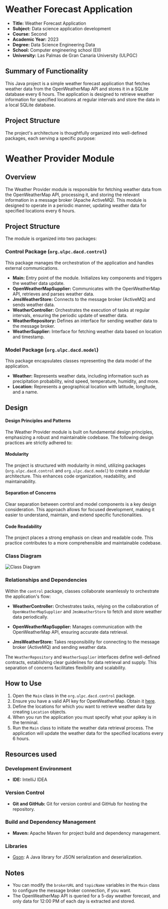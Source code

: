 # Weather Forecast Application

- **Title:** Weather Forecast Application
- **Subject:** Data science application development
- **Course:** Second
- **Academic Year:** 2023
- **Degree:** Data Science Engineering Data
- **School:** Computer engineering school (EII)
- **University:** Las Palmas de Gran Canaria University (ULPGC)

## Summary of Functionality

This Java project is a simple weather forecast application that fetches weather data from the OpenWeatherMap API and stores it in a SQLite database every 6 hours. The application is designed to retrieve weather information for specified locations at regular intervals and store the data in a local SQLite database.

## Project Structure

The project's architecture is thoughtfully organized into well-defined packages, each serving a specific purpose:

# Weather Provider Module

## Overview

The Weather Provider module is responsible for fetching weather data from the OpenWeatherMap API, processing it, and storing the relevant information in a message broker (Apache ActiveMQ). This module is designed to operate in a periodic manner, updating weather data for specified locations every 6 hours.

## Project Structure

The module is organized into two packages:

### Control Package (`org.ulpc.dacd.control`)

This package manages the orchestration of the application and handles external communications.

- **Main:** Entry point of the module. Initializes key components and triggers the weather data update.
- **OpenWeatherMapSupplier:** Communicates with the OpenWeatherMap API, retrieves and parses weather data.
- **JmsWeatherStore:** Connects to the message broker (ActiveMQ) and sends weather data.
- **WeatherController:** Orchestrates the execution of tasks at regular intervals, ensuring the periodic update of weather data.
- **WeatherRepository:** Defines an interface for sending weather data to the message broker.
- **WeatherSupplier:** Interface for fetching weather data based on location and timestamp.

### Model Package (`org.ulpc.dacd.model`)

This package encapsulates classes representing the data model of the application.

- **Weather:** Represents weather data, including information such as precipitation probability, wind speed, temperature, humidity, and more.
- **Location:** Represents a geographical location with latitude, longitude, and a name.

## Design

#### Design Principles and Patterns

The Weather Provider module is built on fundamental design principles, emphasizing a robust and maintainable codebase. The following design practices are strictly adhered to:

#### Modularity

The project is structured with modularity in mind, utilizing packages (`org.ulpc.dacd.control` and `org.ulpc.dacd.model`) to create a modular architecture. This enhances code organization, readability, and maintainability.

#### Separation of Concerns

Clear separation between control and model components is a key design consideration. This approach allows for focused development, making it easier to understand, maintain, and extend specific functionalities.

#### Code Readability

The project places a strong emphasis on clean and readable code. This practice contributes to a more comprehensible and maintainable codebase.

### Class Diagram

![Class Diagram](uml.png)

### Relationships and Dependencies

Within the `control` package, classes collaborate seamlessly to orchestrate the application's flow:

- **WeatherController:** Orchestrates tasks, relying on the collaboration of `OpenWeatherMapSupplier` and `JmsWeatherStore` to fetch and store weather data periodically.

- **OpenWeatherMapSupplier:** Manages communication with the OpenWeatherMap API, ensuring accurate data retrieval.

- **JmsWeatherStore:** Takes responsibility for connecting to the message broker (ActiveMQ) and sending weather data.

The `WeatherRepository` and `WeatherSupplier` interfaces define well-defined contracts, establishing clear guidelines for data retrieval and supply. This separation of concerns facilitates flexibility and scalability.

## How to Use

1. Open the `Main` class in the `org.ulpc.dacd.control` package.
2. Ensure you have a valid API key for OpenWeatherMap. Obtain it [here](https://openweathermap.org/appid).
3. Define the locations for which you want to retrieve weather data by creating `Location` objects.
4. When you run the application you must specify what your apikey is in the terminal.
5. Run the `Main` class to initiate the weather data retrieval process. The application will update the weather data for the specified locations every 6 hours.


## Resources used

### Development Environment

- **IDE:** IntelliJ IDEA

### Version Control

- **Git and GitHub:** Git for version control and GitHub for hosting the repository.

### Build and Dependency Management

- **Maven:** Apache Maven for project build and dependency management.
### Libraries

- [Gson](https://github.com/google/gson): A Java library for JSON serialization and deserialization.

## Notes

- You can modify the `brokerURL` and `topicName` variables in the `Main` class to configure the message broker connection, if you want.
- The OpenWeatherMap API is queried for a 5-day weather forecast, and only data for 12:00 PM of each day is extracted and stored.

